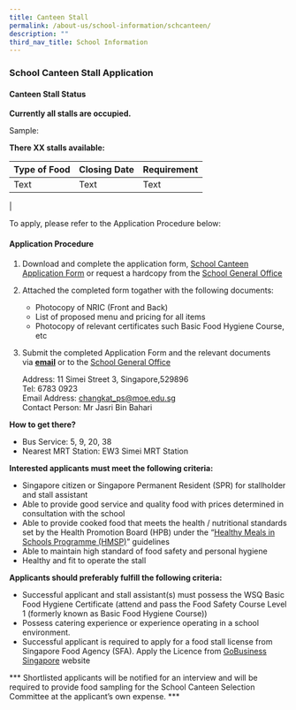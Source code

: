 ```yaml
---
title: Canteen Stall
permalink: /about-us/school-information/schcanteen/
description: ""
third_nav_title: School Information
---
```

### **School Canteen Stall Application**
#### **Canteen Stall Status**
**Currently all stalls are occupied.**

<!-- hidden text code-->
Sample:

**There XX stalls available:**

| Type of Food | Closing Date | Requirement |
| -------- | -------- | -------- |
| Text     | Text     | Text     |
|

To apply, please refer to the Application Procedure below:  

#### **Application Procedure**

1. Download and complete the application form, [School Canteen Application Form](https://drive.google.com/file/d/1-BAU8kaHehSwbrDKQSeAZqWBzsJLNDvL/view) or request a hardcopy from the [School General Office](https://www.changkatpri.moe.edu.sg/contact-us/) 

2. Attached the completed form togather with the following documents:
   * Photocopy of NRIC (Front and Back)
   * List of proposed menu and pricing for all items
   * Photocopy of relevant certificates such Basic Food Hygiene Course, etc

3. Submit the completed Application Form and the relevant documents   via&nbsp;[**email**](mailto:changkat_ps@moe.edu.sg) or to the [School General Office](https://www.changkatpri.moe.edu.sg/contact-us/)

   Address: 11 Simei Street 3, Singapore,529896<br>
   Tel: 6783 0923<br>
   Email Address:&nbsp;[changkat\_ps@moe.edu.sg](mailto:changkat_ps@moe.edu.sg)<br>
	 Contact Person: Mr Jasri Bin Bahari

**How to get there?**

*   Bus Service: 5, 9, 20, 38
*   Nearest MRT Station: EW3 Simei MRT Station

**Interested applicants must meet the following criteria:**

* Singapore citizen or Singapore Permanent Resident (SPR) for stallholder and stall assistant
* Able to provide good service and quality food with prices determined in consultation with the school
* Able to provide cooked food that meets the health / nutritional standards set by the Health Promotion Board (HPB) under the “[Healthy Meals in Schools Programme (HMSP)](https://www.hpb.gov.sg/schools/school-programmes/healthy-meals-in-schools-programme)” guidelines
* Able to maintain high standard of food safety and personal hygiene
* Healthy and fit to operate the stall

**Applicants should preferably fulfill the following criteria:**
* Successful applicant and stall assistant(s) must possess the WSQ Basic Food Hygiene Certificate (attend and pass the Food Safety Course Level 1 (formerly known as Basic Food Hygiene Course))
* Possess catering experience or experience operating in a school environment.
* Successful applicant is required to apply for a food stall license from Singapore Food Agency (SFA). Apply the Licence from [GoBusiness Singapore](https://www.gobusiness.gov.sg/) website

*** Shortlisted applicants will be notified for an interview and will be required to provide food sampling for the School Canteen Selection Committee at the applicant’s own expense. ***